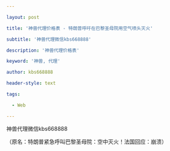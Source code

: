 ---
layout: post
title: '神兽代理价格表 - 特朗普呼吁在巴黎圣母院用空气喷头灭火'
subtitle: '神兽代理微信kbs668888'
description: '神兽代理价格表'
keyword: '神兽, 代理'
author: kbs668888
header-style: text
tags:
  - Web
---
神兽代理微信kbs668888

（原名：特朗普紧急呼叫巴黎圣母院：空中灭火！法国回应：崩溃）

